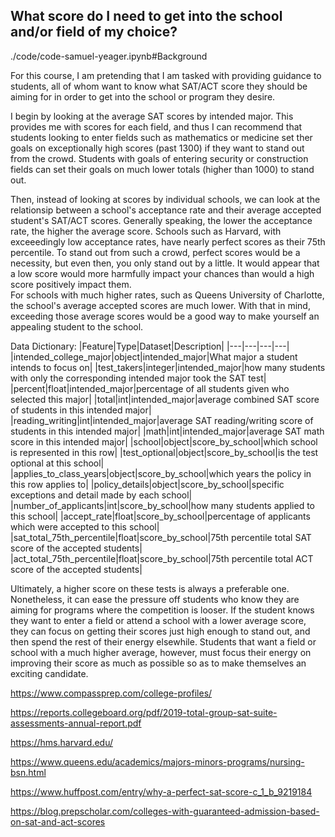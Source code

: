 ## What score do I need to get into the school and/or field of my choice?
./code/code-samuel-yeager.ipynb#Background

For this course, I am pretending that I am tasked with providing guidance to students, all of whom want to know what SAT/ACT score they should be aiming for in order to get into the school or program they desire.

I begin by looking at the average SAT scores by intended major.  This provides me with scores for each field, and thus I can recommend that students looking to enter fields such as mathematics or medicine set ther goals on exceptionally high scores (past 1300) if they want to stand out from the crowd.  Students with goals of entering security or construction fields can set their goals on much lower totals (higher than 1000) to stand out.  

Then, instead of looking at scores by individual schools, we can look at the relationsip between a school's acceptance rate and their average accepted student's SAT/ACT scores.  Generally speaking, the lower the acceptance rate, the higher the average score.  Schools such as Harvard, with exceeedingly low acceptance rates, have nearly perfect scores as their 75th percentile.  To stand out from such a crowd, perfect scores would be a necessity, but even then, you only stand out by a little.  It would appear that a low score would more harmfully impact your chances than would a high score positively impact them.  
For schools with much higher rates, such as Queens University of Charlotte, the school's average accepted scores are much lower.  With that in mind, exceeding those average scores would be a good way to make yourself an appealing student to the school.

Data Dictionary:
|Feature|Type|Dataset|Description|
|---|---|---|---|
|intended_college_major|object|intended_major|What major a student intends to focus on| 
|test_takers|integer|intended_major|how many students with only the corresponding intended major took the SAT test|
|percent|float|intended_major|percentage of all students given who selected this major|
|total|int|intended_major|average combined SAT score of students in this intended major|
|reading_writing|int|intended_major|average SAT reading/writing score of students in this intended major|
|math|int|intended_major|average SAT math score in this intended major|
|school|object|score_by_school|which school is represented in this row|
|test_optional|object|score_by_school|is the test optional at this school|
|applies_to_class_years|object|score_by_school|which years the policy in this row applies to|
|policy_details|object|score_by_school|specific exceptions and detail made by each school|
|number_of_applicants|int|score_by_school|how many students applied to this school|
|accept_rate|float|score_by_school|percentage of applicants which were accepted to this school|
|sat_total_75th_percentile|float|score_by_school|75th percentile total SAT score of the accepted students|
|act_total_75th_percentile|float|score_by_school|75th percentile total ACT score of the accepted students|

Ultimately, a higher score on these tests is always a preferable one.  Nonetheless, it can ease the pressure off students who know they are aiming for programs where the competition is looser.  If the student knows they want to enter a field or attend a school with a lower average score, they can focus on getting their scores just high enough to stand out, and then spend the rest of their energy elsewhile.  Students that want a field or school with a much higher average, however, must focus their energy on improving their score as much as possible so as to make themselves an exciting candidate.

https://www.compassprep.com/college-profiles/

https://reports.collegeboard.org/pdf/2019-total-group-sat-suite-assessments-annual-report.pdf

https://hms.harvard.edu/

https://www.queens.edu/academics/majors-minors-programs/nursing-bsn.html

https://www.huffpost.com/entry/why-a-perfect-sat-score-c_1_b_9219184

https://blog.prepscholar.com/colleges-with-guaranteed-admission-based-on-sat-and-act-scores



